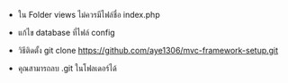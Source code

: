 - ใน Folder views ไม่ควรมีไฟล์ชื่อ index.php

- แก้ไข database ที่ไฟล์ config

- วิธีติดตั้ง git clone https://github.com/aye1306/mvc-framework-setup.git

- คุณสามารถลบ .git ในโฟลเดอร์ได้
